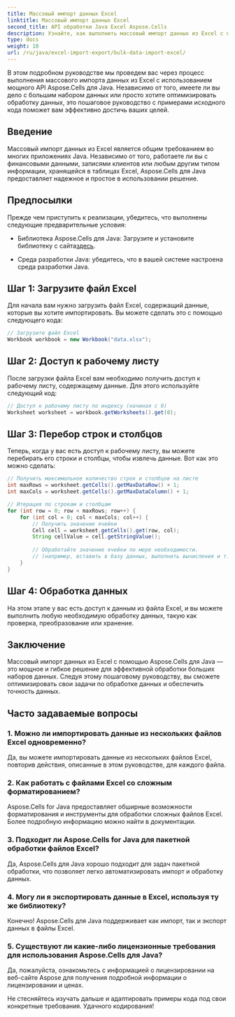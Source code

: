 ```yaml
---
title: Массовый импорт данных Excel
linktitle: Массовый импорт данных Excel
second_title: API обработки Java Excel Aspose.Cells
description: Узнайте, как выполнить массовый импорт данных из Excel с помощью API Aspose.Cells для Java. Оптимизируйте обработку данных с помощью этого пошагового руководства.
type: docs
weight: 10
url: /ru/java/excel-import-export/bulk-data-import-excel/
---
```


В этом подробном руководстве мы проведем вас через процесс выполнения массового импорта данных из Excel с использованием мощного API Aspose.Cells для Java. Независимо от того, имеете ли вы дело с большим набором данных или просто хотите оптимизировать обработку данных, это пошаговое руководство с примерами исходного кода поможет вам эффективно достичь ваших целей.

## Введение

Массовый импорт данных из Excel является общим требованием во многих приложениях Java. Независимо от того, работаете ли вы с финансовыми данными, записями клиентов или любым другим типом информации, хранящейся в таблицах Excel, Aspose.Cells для Java предоставляет надежное и простое в использовании решение.

## Предпосылки

Прежде чем приступить к реализации, убедитесь, что выполнены следующие предварительные условия:

-  Библиотека Aspose.Cells для Java: Загрузите и установите библиотеку с сайта[здесь](https://releases.aspose.com/cells/java/).

- Среда разработки Java: убедитесь, что в вашей системе настроена среда разработки Java.

## Шаг 1: Загрузите файл Excel

Для начала вам нужно загрузить файл Excel, содержащий данные, которые вы хотите импортировать. Вы можете сделать это с помощью следующего кода:

```java
// Загрузите файл Excel
Workbook workbook = new Workbook("data.xlsx");
```

## Шаг 2: Доступ к рабочему листу

После загрузки файла Excel вам необходимо получить доступ к рабочему листу, содержащему данные. Для этого используйте следующий код:

```java
// Доступ к рабочему листу по индексу (начиная с 0)
Worksheet worksheet = workbook.getWorksheets().get(0);
```

## Шаг 3: Перебор строк и столбцов

Теперь, когда у вас есть доступ к рабочему листу, вы можете перебирать его строки и столбцы, чтобы извлечь данные. Вот как это можно сделать:

```java
// Получить максимальное количество строк и столбцов на листе
int maxRows = worksheet.getCells().getMaxDataRow() + 1;
int maxCols = worksheet.getCells().getMaxDataColumn() + 1;

// Итерация по строкам и столбцам
for (int row = 0; row < maxRows; row++) {
    for (int col = 0; col < maxCols; col++) {
        // Получить значение ячейки
        Cell cell = worksheet.getCells().get(row, col);
        String cellValue = cell.getStringValue();
        
        // Обработайте значение ячейки по мере необходимости.
        // (например, вставить в базу данных, выполнить вычисления и т. д.)
    }
}
```

## Шаг 4: Обработка данных

На этом этапе у вас есть доступ к данным из файла Excel, и вы можете выполнить любую необходимую обработку данных, такую как проверка, преобразование или хранение.

## Заключение

Массовый импорт данных из Excel с помощью Aspose.Cells для Java — это мощное и гибкое решение для эффективной обработки больших наборов данных. Следуя этому пошаговому руководству, вы сможете оптимизировать свои задачи по обработке данных и обеспечить точность данных.

## Часто задаваемые вопросы

### 1. Можно ли импортировать данные из нескольких файлов Excel одновременно?

Да, вы можете импортировать данные из нескольких файлов Excel, повторив действия, описанные в этом руководстве, для каждого файла.

### 2. Как работать с файлами Excel со сложным форматированием?

Aspose.Cells for Java предоставляет обширные возможности форматирования и инструменты для обработки сложных файлов Excel. Более подробную информацию можно найти в документации.

### 3. Подходит ли Aspose.Cells for Java для пакетной обработки файлов Excel?

Да, Aspose.Cells для Java хорошо подходит для задач пакетной обработки, что позволяет легко автоматизировать импорт и обработку данных.

### 4. Могу ли я экспортировать данные в Excel, используя ту же библиотеку?

Конечно! Aspose.Cells для Java поддерживает как импорт, так и экспорт данных в файлы Excel.

### 5. Существуют ли какие-либо лицензионные требования для использования Aspose.Cells для Java?

Да, пожалуйста, ознакомьтесь с информацией о лицензировании на веб-сайте Aspose для получения подробной информации о лицензировании и ценах.

Не стесняйтесь изучать дальше и адаптировать примеры кода под свои конкретные требования. Удачного кодирования!